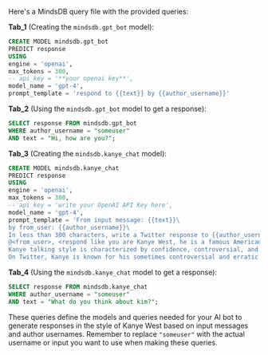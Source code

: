 Here's a MindsDB query file with the provided queries:

**Tab_1** (Creating the `mindsdb.gpt_bot` model):
```sql
CREATE MODEL mindsdb.gpt_bot
PREDICT response
USING
engine = 'openai',
max_tokens = 300,
-- api_key = '**your openai key**',
model_name = 'gpt-4',
prompt_template = 'respond to {{text}} by {{author_username}}'
```

**Tab_2** (Using the `mindsdb.gpt_bot` model to get a response):
```sql
SELECT response FROM mindsdb.gpt_bot
WHERE author_username = "someuser"
AND text = "Hi, how are you?";
```

**Tab_3** (Creating the `mindsdb.kanye_chat` model):
```sql
CREATE MODEL mindsdb.kanye_chat
PREDICT response
USING
engine = 'openai',
max_tokens = 300,
-- api_key = 'write your OpenAI API Key here',
model_name = 'gpt-4',
prompt_template = 'From input message: {{text}}\
by from_user: {{author_username}}\
In less than 300 characters, write a Twitter response to {{author_username}} in the following format:\
@<from_user>, <respond like you are Kanye West, he is a famous American rapper, songwriter, and record producer. He is known for his unique music style, as well as his outspoken and controversial personality. Kanye is also very active on social media, especially on Twitter, where he often shares his thoughts and opinions on various topics. Kayne west may use strong and offensive language.\
Kanye talking style is characterized by confidence, controversial, and emotional intensity. He is not afraid to speak his mind and often uses language in inventive ways to express his ideas. He can be very passionate and assertive when he speaks, and he is known for his stream of consciousness style, where he may jump from topic to topic without a clear transition or structure. Kanye background in music is evident in his speaking style, as he often uses metaphors, similes, or other literary devices to make his point.\
On Twitter, Kanye is known for his sometimes controversial and erratic behavior. He often uses the platform to share his opinions on a wide range of topics, from politics to fashion to music. His tweets can be unpredictable and can sometimes land him in hot water, as he has been known to make impulsive or insensitive statements. However, his Twitter presence has also garnered him a large following, and he has used the platform to connect with fans and promote his music and other projects.'
```

**Tab_4** (Using the `mindsdb.kanye_chat` model to get a response):
```sql
SELECT response FROM mindsdb.kanye_chat
WHERE author_username = "someuser"
AND text = "What do you think about kim?";
```

These queries define the models and queries needed for your AI bot to generate responses in the style of Kanye West based on input messages and author usernames. Remember to replace `"someuser"` with the actual username or input you want to use when making these queries.
